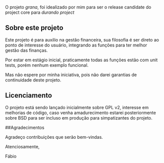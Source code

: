 ﻿O projeto *grana*, foi idealizado por mim para ser o release candidate do project core para *durando project*

## Sobre este projeto

Este projeto é para auxilio na gestão financeira, sua filosofia é ser direto ao ponto de interesse do usuário, integrando as funções para ter melhor gestão das finanças.

Por estar em estágio inicial, praticamente todas as funções estão com unit tests, porém nenhum exemplo funcional.

Mas não espere por minha iniciativa, pois não darei garantias de continuidade deste projeto.

## Licenciamento

O projeto está sendo lançado inicialmente sobre GPL v2, interesse em melhorias de código, caso venha amadurecimento estarei posteriormente sobre BSD para ser incluso em produção para simpatizantes do projeto.

##Agradecimentos

Agradeço contribuições que serão bem-vindas.

Atenciosamente,

Fábio
